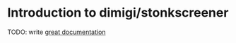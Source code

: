 # Introduction to dimigi/stonkscreener

TODO: write [great documentation](http://jacobian.org/writing/what-to-write/)

